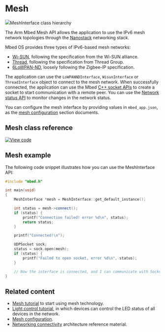 <h1 id="mesh-api">Mesh</h1>

<span class="images">![](https://os.mbed.com/docs/development/mbed-os-api-doxy/class_mesh_interface.png)<span>MeshInterface class hierarchy</span></span>

The Arm Mbed Mesh API allows the application to use the IPv6 mesh network topologies through the [Nanostack](../reference/6LoWPAN-ND-tech.html) networking stack.

Mbed OS provides three types of IPv6-based mesh networks:

- [Wi-SUN](../reference/wisun-tech.html), following the specification from the Wi-SUN alliance.
- [Thread](../reference/thread-tech.html), following the specification from Thread Group.
- [6LoWPAN-ND](../reference/6LoWPAN-ND-tech.html), loosely following the Zigbee-IP specification.

The application can use the `LoWPANNDInterface`, `WisunInterface` or `ThreadInterface` object to connect to the mesh network. When successfully connected, the application can use the Mbed [C++ socket APIs](network-socket.html) to create a socket to start communication with a remote peer. You can use the [Network status API](network-status.html) to monitor changes in the network status.

You can configure the mesh interface by providing values in `mbed_app.json`, as the [mesh configuration](../reference/configuration-mesh.html) section documents.

## Mesh class reference

[![View code](https://www.mbed.com/embed/?type=library)](https://os.mbed.com/docs/development/mbed-os-api-doxy/class_mesh_interface.html)

## Mesh example

The following code snippet illustrates how you can use the MeshInterface API:

```c++
#include "mbed.h"

int main(void)
{
    MeshInterface *mesh = MeshInterface::get_default_instance();

    int status = mesh->connect();
    if (status) {
        printf("Connection failed! error %d\n", status);
        return status;
    }

    printf("Connected!\n");

    UDPSocket sock;
    status = sock.open(mesh);
    if (status) {
        printf("Failed to open socket, error %d\n", status);
    }

    // Now the interface is connected, and I can communicate with Sockets
}

```

## Related content

- [Mesh tutorial](../tutorials/mesh-tutorial.html) to start using mesh technology.
- [Light control tutorial](../tutorials/light-control.html), in which devices can control the LED status of all devices in the network.
- [Mesh configuration](../reference/configuration-mesh.html).
- [Networking connectivity](../reference/networking.html) architecture reference material.

